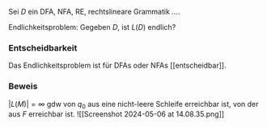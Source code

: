 Sei $D$ ein DFA, NFA, RE, rechtslineare Grammatik ....

Endlichkeitsproblem: Gegeben $D$, ist $L(D)$ endlich?

### Entscheidbarkeit
Das Endlichkeitsproblem ist für DFAs oder NFAs [[entscheidbar]].

### Beweis
$|L(M)|=\infty$ gdw von $q_0$ aus eine nicht-leere Schleife erreichbar ist, von der aus $F$ erreichbar ist.
![[Screenshot 2024-05-06 at 14.08.35.png]]
